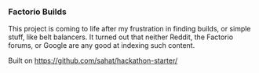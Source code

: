 ### Factorio Builds

This project is coming to life after my frustration in finding builds, or simple stuff, like belt balancers.
It turned out that neither Reddit, the Factorio forums, or Google are any good at indexing such content.

Built on https://github.com/sahat/hackathon-starter/
